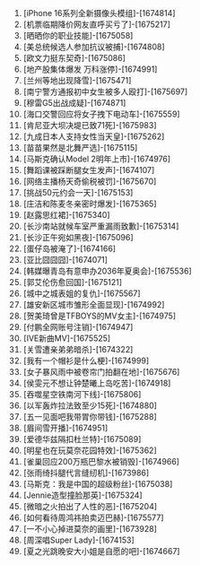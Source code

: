 
1. [iPhone 16系列全新摄像头模组]-[1674814]
1. [机票临期降价网友直呼买亏了]-[1675217]
1. [晒晒你的职业技能]-[1675058]
1. [美总统候选人参加抗议被捕]-[1674808]
1. [欧文力挺东契奇]-[1675086]
1. [地产股集体爆发 万科涨停]-[1674991]
1. [兰州等地出现降雪]-[1675471]
1. [南宁警方通报初中女生被多人殴打]-[1675697]
1. [穆雷G5出战成疑]-[1674871]
1. [海口交警回应将女子拽下电动车]-[1675559]
1. [肯尼亚大坝决堤已致71死]-[1675983]
1. [九成日本人支持女性当天皇]-[1675262]
1. [苗苗果然是北舞严选]-[1675115]
1. [马斯克确认Model 2明年上市]-[1674976]
1. [舞蹈课被踩断腿女生发声]-[1674107]
1. [网络主播杨天奇偷税被罚]-[1675670]
1. [挑战50元约会一天]-[1675153]
1. [庄洁和陈麦冬亲密时爆发]-[1675365]
1. [赵露思红裙]-[1675340]
1. [长沙南站就候车室严重漏雨致歉]-[1675314]
1. [长沙正午宛如黑夜]-[1675096]
1. [蛋仔岛被淹了]-[1674166]
1. [亚比囧囧囧]-[1674071]
1. [韩媒曝青岛有意申办2036年夏奥会]-[1675536]
1. [郭艾伦伤愈回国]-[1675121]
1. [城中之城表姐的复仇]-[1675567]
1. [雄安新区城市雏形全面显现]-[1674992]
1. [贺美琦曾是TFBOYS的MV女主]-[1674975]
1. [付鹏全网账号注销]-[1674947]
1. [IVE新曲MV]-[1675525]
1. [关雪遭亲弟弟暗杀]-[1674322]
1. [我有一个帽衫是什么梗]-[1674999]
1. [女子暴风雨中被卷帘门拍翻在地]-[1675676]
1. [侯雯元不想让钟楚曦上岛吃苦]-[1674918]
1. [吞噬星空铁南河下线]-[1675806]
1. [以军轰炸拉法致至少15死]-[1674880]
1. [五一见面吧我带胃你带钱]-[1675288]
1. [眉间雪开播]-[1674951]
1. [爱德华兹隔扣杜兰特]-[1675089]
1. [明星也在玩莫奈花园特效]-[1675362]
1. [雀巢回应200万瓶巴黎水被销毁]-[1674966]
1. [张雨绮抖腿代言缝纫机]-[1673986]
1. [马斯克：我是中国的超级粉丝]-[1675038]
1. [Jennie造型撞脸那英]-[1675324]
1. [微暗之火拍出了人性的恶]-[1675204]
1. [如何看待周鸿祎拍卖迈巴赫]-[1675577]
1. [一不小心掉进莫奈的画里]-[1673928]
1. [周深唱Super Lady]-[1674153]
1. [夏之光跳晚安大小姐是自愿的吧]-[1674667]
